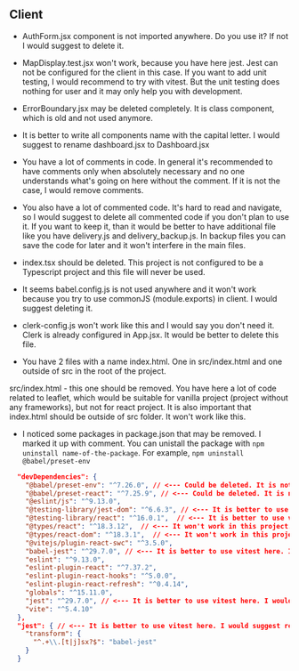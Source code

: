 ## Client

- AuthForm.jsx component is not imported anywhere. Do you use it? If not I would suggest to delete it.

- MapDisplay.test.jsx won't work, because you have here jest. Jest can not be configured for the client in this case. If you want to add unit testing, I would recommend to try with vitest. But the unit testing does nothing for user and it may only help you with development.

- ErrorBoundary.jsx may be deleted completely. It is class component, which is old and not used anymore.

- It is better to write all components name with the capital letter. I would suggest to rename dashboard.jsx to Dashboard.jsx

- You have a lot of comments in code. In general it's recommended to have comments only when absolutely necessary and no one understands what's going on here without the comment. If it is not the case, I would remove comments.

- You also have a lot of commented code. It's hard to read and navigate, so I would suggest to delete all commented code if you don't plan to use it. If you want to keep it, than it would be better to have additional file like you have delivery.js and delivery_backup.js. In backup files you can save the code for later and it won't interfere in the main files.

- index.tsx should be deleted. This project is not configured to be a Typescript project and this file will never be used.

- It seems babel.config.js is not used anywhere and it won't work because you try to use commonJS (module.exports) in client. I would suggest deleting it.

- clerk-config.js won't work like this and I would say you don't need it. Clerk is already configured in App.jsx. It would be better to delete this file.

- You have 2 files with a name index.html. One in src/index.html and one outside of src in the root of the project.

src/index.html - this one should be removed. You have here a lot of code related to leaflet, which would be suitable for vanilla project (project without any frameworks), but not for react project. It is also important that index.html should be outside of src folder. It won't work like this.

- I noticed some packages in package.json that may be removed. I marked it up with comment. You can unistall the package with `npm uninstall name-of-the-package`. For example, `npm uninstall @babel/preset-env`

```json
  "devDependencies": {
    "@babel/preset-env": "^7.26.0", // <--- Could be deleted. It is not necessary.
    "@babel/preset-react": "^7.25.9", // <--- Could be deleted. It is not necessary.
    "@eslint/js": "^9.13.0",
    "@testing-library/jest-dom": "^6.6.3", // <--- It is better to use vitest here. I would suggest removing this package.
    "@testing-library/react": "^16.0.1",  // <--- It is better to use vitest here. I would suggest removing this package.
    "@types/react": "^18.3.12",  // <--- It won't work in this project. Better to be deleted.
    "@types/react-dom": "^18.3.1",  // <--- It won't work in this project. Better to be deleted.
    "@vitejs/plugin-react-swc": "^3.5.0",
    "babel-jest": "^29.7.0", // <--- It is better to use vitest here. I would suggest removing this package.
    "eslint": "^9.13.0",
    "eslint-plugin-react": "^7.37.2",
    "eslint-plugin-react-hooks": "^5.0.0",
    "eslint-plugin-react-refresh": "^0.4.14",
    "globals": "^15.11.0",
    "jest": "^29.7.0", // <--- It is better to use vitest here. I would suggest removing this package.
    "vite": "^5.4.10"
  },
  "jest": { // <--- It is better to use vitest here. I would suggest removing this.
    "transform": {
      "^.+\\.[t|j]sx?$": "babel-jest"
    }
  }
```
